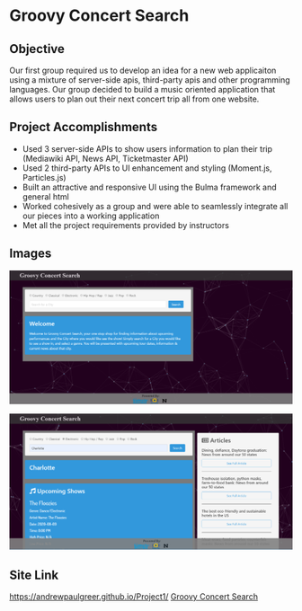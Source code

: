 # Groovy Concert Search

## Objective
Our first group required us to develop an idea for a new web applicaiton using a mixture of server-side apis, third-party apis and other programming languages. Our group decided to build a music oriented application that allows users to plan out their next concert trip all from one website. 

## Project Accomplishments
* Used 3 server-side APIs to show users information to plan their trip (Mediawiki API, News API, Ticketmaster API)
* Used 2 third-party APIs to UI enhancement and styling (Moment.js, Particles.js)
* Built an attractive and responsive UI using the Bulma framework and general html
* Worked cohesively as a group and were able to seamlessly integrate all our pieces into a working application
* Met all the project requirements provided by instructors

## Images
![Dashboard example 1](./media/deployed.PNG)

![Dashboard example 2](./media/deployed2.PNG)

## Site Link
https://andrewpaulgreer.github.io/Project1/
[Groovy Concert Search](https://andrewpaulgreer.github.io/Project1/)
